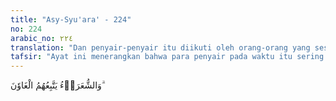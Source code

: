 ```yaml
---
title: "Asy-Syu'ara' - 224"
no: 224
arabic_no: ٢٢٤
translation: "Dan penyair-penyair itu diikuti oleh orang-orang yang sesat."
tafsir: "Ayat ini menerangkan bahwa para penyair pada waktu itu sering diikuti orang-orang yang sesat dan menyimpang dari jalan yang lurus serta cenderung kepada perbuatan yang merusak. Sedangkan pengikut-pengikut Nabi Muhammad bukanlah demikian. Mereka banyak beribadah terutama salat dan selalu bersikap zuhud."
---
```

وَالشُّعَرَاۤءُ يَتَّبِعُهُمُ الْغَاوٗنَ ۗ 